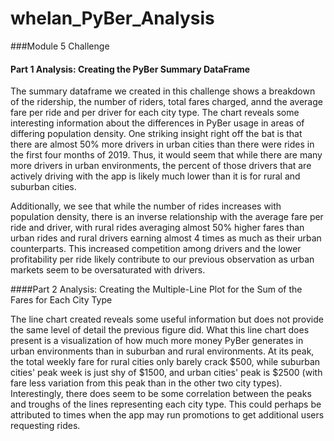 # whelan_PyBer_Analysis

###Module 5 Challenge

#### Part 1 Analysis: Creating the PyBer Summary DataFrame

The summary dataframe we created in this challenge shows a breakdown of the ridership, the number of riders, total fares charged, annd the average fare per ride and per driver for each city type. The chart reveals some interesting information about the differences in PyBer usage in areas of differing population density. One striking insight right off the bat is that there are almost 50% more drivers in urban cities than there were rides in the first four months of 2019. Thus, it would seem that while there are many more drivers in urban environments, the percent of those drivers that are actively driving with the app is likely much lower than it is for rural and suburban cities.

Additionally, we see that while the number of rides increases with population density, there is an inverse relationship with the average fare per ride and driver, with rural rides averaging almost 50% higher fares than urban rides and rural drivers earning almost 4 times as much as their urban counterparts. This increased competition among drivers and the lower profitability per ride likely contribute to our previous observation as urban markets seem to be oversaturated with drivers.


####Part 2 Analysis: Creating the Multiple-Line Plot for the Sum of the Fares for Each City Type

The line chart created reveals some useful information but does not provide the same level of detail the previous figure did. What this line chart does present is a visualization of how much more money PyBer generates in urban environments than in suburban and rural environments. At its peak, the total weekly fare for rural cities only barely crack $500, while suburban cities' peak week is just shy of $1500, and urban cities' peak is $2500 (with fare less variation from this peak than in the other two city types). Interestingly, there does seem to be some correlation between the peaks and troughs of the lines representing each city type. This could perhaps be attributed to times when the app may run promotions to get additional users requesting rides.